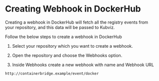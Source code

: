 # Creating Webhook in DockerHub

Creating a webhook in DockerHub will fetch all the registry events from your repository, and this data will be passed to Kubviz.

Follow the below steps to create a webhook in DockerHub

1. Select your repository which you want to create a webhook.

2. Open the repository and choose the Webhooks option.

3. Inside Webhooks create a new webhook with name and Webhook URL

```bash
http://containerbridge.example/event/docker
```